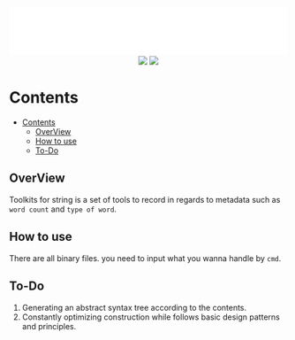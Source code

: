 <center>

<img src="https://raw.githubusercontent.com/Henu-ZhangGao/StringProcessingTools/main/assets/header.svg"/>

<img src="https://wakatime.com/badge/github/Henu-ZhangGao/StringProcessingTools.svg?style=plastic"/>
<img src="https://img.shields.io/github/languages/count/Henu-ZhangGao/StringProcessingTools?color=red&style=plastic"/>

</center>

# Contents
- [Contents](#contents)
  - [OverView](#overview)
  - [How to use](#how-to-use)
  - [To-Do](#to-do)

## OverView

Toolkits for string is a set of tools to record in regards to metadata such as `word count` and `type of word`.

## How to use

There are all binary files. you need to input what you wanna handle by `cmd`.

## To-Do

1. Generating an abstract syntax tree according to the contents.
2. Constantly optimizing construction while follows basic design patterns and principles.  